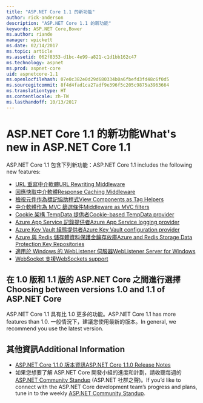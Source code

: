 ```yaml
---
title: "ASP.NET Core 1.1 的新功能"
author: rick-anderson
description: "ASP.NET Core 1.1 的新功能"
keywords: ASP.NET Core,Bower
ms.author: riande
manager: wpickett
ms.date: 02/14/2017
ms.topic: article
ms.assetid: 062f8353-d1bc-4e99-a821-c1d1bb162c47
ms.technology: aspnet
ms.prod: aspnet-core
uid: aspnetcore-1.1
ms.openlocfilehash: 07e0c382e0d29d680334b0a6fbefd3fd48c6f0d5
ms.sourcegitcommit: 8f4d4fad1ca27adf9e396f5c205c9875a3963664
ms.translationtype: HT
ms.contentlocale: zh-TW
ms.lasthandoff: 10/13/2017
---
```

# <a name="whats-new-in-aspnet-core-11"></a><span data-ttu-id="447dc-104">ASP.NET Core 1.1 的新功能</span><span class="sxs-lookup"><span data-stu-id="447dc-104">What's new in ASP.NET Core 1.1</span></span>

<span data-ttu-id="447dc-105">ASP.NET Core 1.1 包含下列新功能：</span><span class="sxs-lookup"><span data-stu-id="447dc-105">ASP.NET Core 1.1 includes the following new features:</span></span>

- [<span data-ttu-id="447dc-106">URL 重寫中介軟體</span><span class="sxs-lookup"><span data-stu-id="447dc-106">URL Rewriting Middleware</span></span>](xref:fundamentals/url-rewriting)
- [<span data-ttu-id="447dc-107">回應快取中介軟體</span><span class="sxs-lookup"><span data-stu-id="447dc-107">Response Caching Middleware</span></span>](xref:performance/caching/middleware)
- [<span data-ttu-id="447dc-108">檢視元件作為標記協助程式</span><span class="sxs-lookup"><span data-stu-id="447dc-108">View Components as Tag Helpers</span></span>](xref:mvc/views/view-components#invoking-a-view-component-as-a-tag-helper)
- [<span data-ttu-id="447dc-109">中介軟體作為 MVC 篩選條件</span><span class="sxs-lookup"><span data-stu-id="447dc-109">Middleware as MVC filters</span></span>](xref:mvc/controllers/filters#using-middleware-in-the-filter-pipeline)
- [<span data-ttu-id="447dc-110">Cookie 架構 TempData 提供者</span><span class="sxs-lookup"><span data-stu-id="447dc-110">Cookie-based TempData provider</span></span>](xref:fundamentals/app-state#tempdata-providers)
- [<span data-ttu-id="447dc-111">Azure App Service 記錄提供者</span><span class="sxs-lookup"><span data-stu-id="447dc-111">Azure App Service logging provider</span></span>](xref:fundamentals/logging#appservice)
- [<span data-ttu-id="447dc-112">Azure Key Vault 組態提供者</span><span class="sxs-lookup"><span data-stu-id="447dc-112">Azure Key Vault configuration provider</span></span>](xref:security/key-vault-configuration)
- [<span data-ttu-id="447dc-113">Azure 與 Redis 儲存體資料保護金鑰存放庫</span><span class="sxs-lookup"><span data-stu-id="447dc-113">Azure and Redis Storage Data Protection Key Repositories</span></span>](xref:security/data-protection/implementation/key-storage-providers#azure-and-redis)
- [<span data-ttu-id="447dc-114">適用於 Windows 的 WebListener 伺服器</span><span class="sxs-lookup"><span data-stu-id="447dc-114">WebListener Server for Windows</span></span>](xref:fundamentals/servers/weblistener)
- [<span data-ttu-id="447dc-115">WebSocket 支援</span><span class="sxs-lookup"><span data-stu-id="447dc-115">WebSockets support</span></span>](xref:fundamentals/websockets)

## <a name="choosing-between-versions-10-and-11-of-aspnet-core"></a><span data-ttu-id="447dc-116">在 1.0 版和 1.1 版的 ASP.NET Core 之間進行選擇</span><span class="sxs-lookup"><span data-stu-id="447dc-116">Choosing between versions 1.0 and 1.1 of ASP.NET Core</span></span>

<span data-ttu-id="447dc-117">ASP.NET Core 1.1 具有比 1.0 更多的功能。</span><span class="sxs-lookup"><span data-stu-id="447dc-117">ASP.NET Core 1.1 has more features than 1.0.</span></span> <span data-ttu-id="447dc-118">一般情況下，建議您使用最新的版本。</span><span class="sxs-lookup"><span data-stu-id="447dc-118">In general, we recommend you use the latest version.</span></span>

## <a name="additional-information"></a><span data-ttu-id="447dc-119">其他資訊</span><span class="sxs-lookup"><span data-stu-id="447dc-119">Additional Information</span></span>

- [<span data-ttu-id="447dc-120">ASP.NET Core 1.1.0 版本資訊</span><span class="sxs-lookup"><span data-stu-id="447dc-120">ASP.NET Core 1.1.0 Release Notes</span></span>](https://github.com/aspnet/Home/releases/tag/1.1.0)
- <span data-ttu-id="447dc-121">如果您想要了解 ASP.NET Core 開發小組的進度和計劃，請收聽每週的 [ASP.NET Community Standup](https://live.asp.net/) (ASP.NET 社群之聲)。</span><span class="sxs-lookup"><span data-stu-id="447dc-121">If you’d like to connect with the ASP.NET Core development team’s progress and plans, tune in to the weekly [ASP.NET Community Standup](https://live.asp.net/).</span></span>

